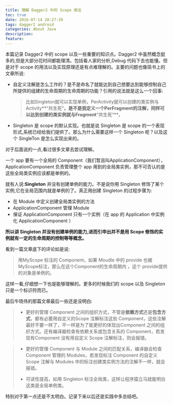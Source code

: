 ```yaml
---
title: 理解 Dagger2 中的 Scope 用法
toc: true
date: 2016-07-14 20:27:39
tags: dagger2 android
categories: About Java
description:
feature:
---
```


本篇记录 Dagger2 中的 scope 以及一些重要的知识点。Dagger2 中虽然概念挺多的,但是大部分花时间都能理清。包括看人家的分析,Debug 代码下去也能懂。但是对于 scope 的用法以及实现原理还是有点难理解的。主要的问题也像简书上的文章所说:

- 自定义注解是怎么工作的？是不是命名了就能达到自己想要达到能够控制自己所提供的组建的生命周期的生命周期的功能？引用的说法就是这么一个回事:

  > 比如Singleton就可以实现单例，PerActivity就可以创建的类实例与Activity**“共生死“**，是不是我定义一个PerFragment的注解，同样可以达到创建的类实例就与Fragment**“共生死“**。

- Singleton 是 scope 的默认实现。也就是说 Singleton 是 scope 的一个表现形式,系统已经给我们提供了。那么为什么需要这样一个 Singleton 呢？以及这个 SingleTon 是怎么实现出来的。

对于后面说的一点,看过很多文章去尝试理解。

一个 app 要有一个全局的 Component（我们暂且叫ApplicationComponent），ApplicationComponent 负责管理整个 app 用到的全局类实例，那不可否认的是这些全局类实例应该都是单例的。

就有人说:**Singleton** 并没有创建单例的能力。不是说你用 Singleton 修饰了某个实例,它在全局范围内就是单例的了。真正用创建 Singleton 的过程步骤为:

- 在 Module 中定义创建全局类实例的方法
- ApplicationComponent 管理 Module
- 保证 ApplicationComponent 只有一个实例（在 app 的 Application 中实例化 ApplicationComponent ）

**所以讲 Singleton 并没有创建单例的能力,进而引申出并不是用 Scope 修饰的实例就有一定的生命周期的控制等等概念。**

看到一篇文章底下的评论如是说:

> 用MyScope 标注的 Component，如果 Moudle 中的 provide 也被MyScope标注，那么在这个Component的生命周期内 ，这个 provide提供的对象是单例的。

这样一看,仔细想一下也是能够理解的。更多的时候我们的 scope 以及 Singleton 只是一个标识符而已。

最后牛晓伟的那篇文章最后一些还是没明白:

> - 更好的管理 Component 之间的组织方式，不管是**依赖方式**还是**包含方式**，都有必要用自定义的Scope 注解标注这些 Component，这些注解最好不要一样了，不一样是为了能更好的体现出Component 之间的组织方式。还有编译器检查有依赖关系或包含关系的 Component，若发现有Component 没有用自定义 Scope 注解标注，则会报错。



> - 更好的管理 Component 与 Module 之间的匹配关系，编译器会检查 Component 管理的 Modules，若发现标注 Component 的自定义 Scope 注解与 Modules 中的标注创建类实例方法的注解不一样，就会报错。
>
>
> - 可读性提高，如用 Singleton 标注全局类，这样让程序猿立马就能明白这类是全局单例类。

特别对于第一点还是不太明白。记录下来以后还是实践中多总结吧。